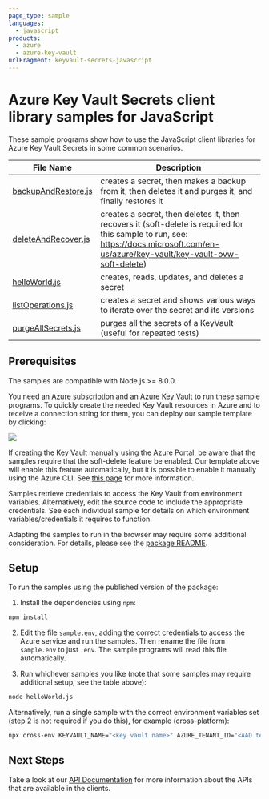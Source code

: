 ```yaml
---
page_type: sample
languages:
  - javascript
products:
  - azure
  - azure-key-vault
urlFragment: keyvault-secrets-javascript
---
```


# Azure Key Vault Secrets client library samples for JavaScript

These sample programs show how to use the JavaScript client libraries for Azure Key Vault Secrets in some common scenarios.

| **File Name**                          | **Description**                                                                                                                                                                      |
| --------------------------------------- | ------------------------------------------------------------------------------------------------------------------------------------------------------------------------------------- |
| [backupAndRestore.js][backupandrestore] | creates a secret, then makes a backup from it, then deletes it and purges it, and finally restores it                                                                                 |
| [deleteAndRecover.js][deleteandrecover] | creates a secret, then deletes it, then recovers it (soft-delete is required for this sample to run, see: https://docs.microsoft.com/en-us/azure/key-vault/key-vault-ovw-soft-delete) |
| [helloWorld.js][helloworld]             | creates, reads, updates, and deletes a secret                                                                                                                                         |
| [listOperations.js][listoperations]     | creates a secret and shows various ways to iterate over the secret and its versions                                                                                                   |
| [purgeAllSecrets.js][purgeAllSecrets]   | purges all the secrets of a KeyVault (useful for repeated tests)                                                                                                                      |

## Prerequisites

The samples are compatible with Node.js >= 8.0.0.

You need [an Azure subscription][freesub] and [an Azure Key Vault][azkeyvault] to run these sample programs. To quickly create the needed Key Vault resources in Azure and to receive a connection string for them, you can deploy our sample template by clicking:

[![](http://azuredeploy.net/deploybutton.png)](https://portal.azure.com/#create/Microsoft.Template/uri/https%3A%2F%2Fraw.githubusercontent.com%2FAzure%2Fazure-sdk-for-js%2Fmaster%2Fsdk%2Fkeyvault%2Fkeyvault-secrets%2Ftests-resources.json)

If creating the Key Vault manually using the Azure Portal, be aware that the samples require that the soft-delete feature be enabled. Our template above will enable this feature automatically, but it is possible to enable it manually using the Azure CLI. See [this page](kvsoftdelete) for more information.

Samples retrieve credentials to access the Key Vault from environment variables. Alternatively, edit the source code to include the appropriate credentials. See each individual sample for details on which environment variables/credentials it requires to function.

Adapting the samples to run in the browser may require some additional consideration. For details, please see the [package README][package].

## Setup

To run the samples using the published version of the package:

1. Install the dependencies using `npm`:

```bash
npm install
```

2. Edit the file `sample.env`, adding the correct credentials to access the Azure service and run the samples. Then rename the file from `sample.env` to just `.env`. The sample programs will read this file automatically.

3. Run whichever samples you like (note that some samples may require additional setup, see the table above):

```bash
node helloWorld.js
```

Alternatively, run a single sample with the correct environment variables set (step 2 is not required if you do this), for example (cross-platform):

```bash
npx cross-env KEYVAULT_NAME="<key vault name>" AZURE_TENANT_ID="<AAD tenant id>" AZURE_CLIENT_ID="<AAD client id>" AZURE_CLIENT_SECRET="<AAD client secret>" node helloWorld.js
```

## Next Steps

Take a look at our [API Documentation][apiref] for more information about the APIs that are available in the clients.

[backupandrestore]: ./backupAndRestore.js
[deleteandrecover]: ./deleteAndRecover.js
[helloworld]: ./helloWorld.js
[listoperations]: ./listOperations.js
[purgeAllSecrets]: purgeAllSecrets.js
[apiref]: https://docs.microsoft.com/javascript/api/@azure/keyvault-secrets
[azkeyvault]: https://docs.microsoft.com/azure/key-vault/quick-create-portal
[kvsoftdelete]: https://docs.microsoft.com/azure/key-vault/key-vault-soft-delete-cli
[freesub]: https://azure.microsoft.com/free/
[package]: ../README.md
